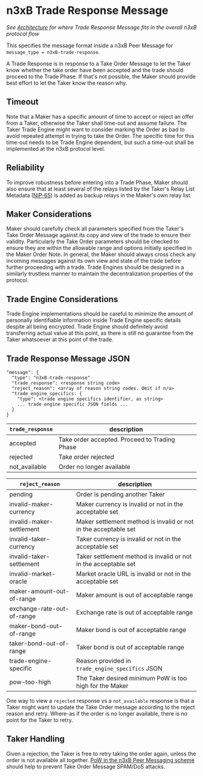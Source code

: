 # n3xB Trade Response Message
*See [Architecture](/specs/architecture/architecture.md) for where Trade Response Message fits in the overall n3xB protocol flow*

This specifies the message format inside a n3xB Peer Message for `message_type = n3xB-trade-response`.

A Trade Response is in response to a Take Order Message to let the Taker know whether the take order have been accepted and the trade should proceed to the Trade Phase. If that's not possible, the Maker should provide best effort to let the Taker know the reason why.

## Timeout

Note that a Maker has a specific amount of time to accept or reject an offer from a Taker, otherwise the Taker shall time-out and assume failure. The Taker Trade Engine might want to consider marking the Order as bad to avoid repeated attempt in trying to take the Order. The specific time for this time-out needs to be Trade Engine dependent, but such a time-out shall be implemented at the n3xB protocol level.

## Reliability

To improve robustness before entering into a Trade Phase, Maker should also ensure that at least several of the relays listed by the Taker's Relay List Metadata ([NIP-65](https://github.com/nostr-protocol/nips/blob/master/65.md)) is added as backup relays in the Maker's own relay list.

## Maker Considerations

Maker should carefully check all parameters specified from the Taker's Take Order Message against its copy and view of the trade to ensure their validity. Particularly the Take Order parameters should be checked to ensure they are within the allowable range and options initially specified in the Maker Order Note. In general, the Maker should always cross check any incoming messages against its own view and state of the trade before further proceeding with a trade. Trade Engines should be designed in a similarly trustless manner to maintain the decentralization properties of the protocol.

## Trade Engine Considerations

Trade Engine implementations should be careful to minimize the amount of personally identifiable information inside Trade Engine specific details despite all being encrypted. Trade Engine should definitely avoid transferring actual value at this point, as there is still no guarantee from the Taker whatsoever at this point of the trade.

## Trade Response Message JSON
```
"message": {
  "type": "n3xB-trade-response"
  "trade_response": <response string code>
  "reject_reason": <array of reason string codes. Omit if n/a>
  "trade_engine_specifics: {
    "type": <trade engine specifics identifier, as string>
    ... trade engine specific JSON fields ...
  }
}
```


| `trade_response` | description                                   |
| ---------------- | --------------------------------------------- |
| accepted         | Take order accepted. Proceed to Trading Phase |
| rejected         | Take order rejected                           |
| not_available    | Order no longer available                     |


| `reject_reason`       | description                                                     |
| -------------------------- | --------------------------------------------------------------- |
| pending                    | Order is pending another Taker                                  |
| invalid-maker-currency     | Maker currency is invalid or not in the acceptable set          |
| invalid-maker-settlement   | Maker settlement method is invalid or not in the acceptable set |
| invalid-taker-currency     | Taker currency is invalid or not in the acceptable set          |
| invalid-taker-settlement   | Taker settlement method is invalid or not in the acceptable set |
| invalid-market-oracle      | Market oracle URL is invalid or not in the acceptable set       |
| maker-amount-out-of-range  | Maker amount is out of acceptable range                         |
| exchange-rate-out-of-range | Exchange rate is out of acceptable range                        |
| maker-bond-out-of-range    | Maker bond is out of acceptable range                           |
| taker-bond-out-of-range    | Taker bond is out of acceptable range                           |
| trade-engine-specific      | Reason provided in `trade_engine_specifics` JSON                |
| pow-too-high               | The Taker desired minimum PoW is too high for the Maker         |

One way to view a `rejected` response vs a `not_available` response is that a Taker might want to update the Take Order message according to the reject reason and retry. Where-as if the order is no longer available, there is no point for the Taker to retry.

## Taker Handling

Given a rejection, the Taker is free to retry taking the order again, unless the order is not available all together. [PoW in the n3xB Peer Messaging scheme](/specs//peer-messaging/peer-messaging.md#proof-of-work) should help to prevent Take Order Message SPAM/DoS attacks.